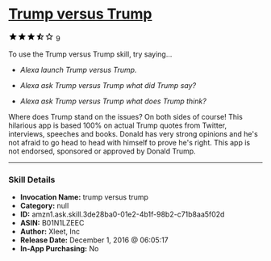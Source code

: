 # [Trump versus Trump](http://alexa.amazon.com/#skills/amzn1.ask.skill.3de28ba0-01e2-4b1f-98b2-c71b8aa5f02d)
![3.7 stars](../../images/ic_star_black_18dp_1x.png)![3.7 stars](../../images/ic_star_black_18dp_1x.png)![3.7 stars](../../images/ic_star_black_18dp_1x.png)![3.7 stars](../../images/ic_star_half_black_18dp_1x.png)![3.7 stars](../../images/ic_star_border_black_18dp_1x.png) 9

To use the Trump versus Trump skill, try saying...

* *Alexa launch Trump versus Trump.*

* *Alexa ask Trump versus Trump what did Trump say?*

* *Alexa ask Trump versus Trump what does Trump think?*

Where does Trump stand on the issues? On both sides of course! This hilarious app is based 100% on actual Trump quotes from Twitter, interviews, speeches and books. Donald has very strong opinions and he's not afraid to go head to head with himself to prove he's right. This app is not endorsed, sponsored or approved by Donald Trump.

***

### Skill Details

* **Invocation Name:** trump versus trump
* **Category:** null
* **ID:** amzn1.ask.skill.3de28ba0-01e2-4b1f-98b2-c71b8aa5f02d
* **ASIN:** B01N1LZEEC
* **Author:** Xleet, Inc
* **Release Date:** December 1, 2016 @ 06:05:17
* **In-App Purchasing:** No
